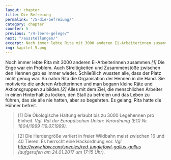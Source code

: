 ```yaml
---
layout: chapter
title: Die Befreiung
permalink: "/5-die-befreiung/"
category: chapter
counter: 5
previous: "/4-leere-gelege/"
next: "/ausstellungen/"
excerpt: Noch immer lebte Rita mit 3000 anderen Ei-Arbeiterinnen zusammen. Die Enge war ein Problem ...
img: kapitel_5.png
---
```


Noch immer lebte Rita mit 3000 anderen Ei-Arbeiterinnen zusammen._[1]_ Die Enge war ein Problem. Auch Streitigkeiten und Zusammenstöße zwischen den Hennen gab es immer wieder. Schließlich wussten alle, dass der Platz nicht genug war. So nahm Rita die Organisation der Hennen in die Hand. Sie motivierte die anderen Arbeiterinnen und man begann kleine Räte und Aktionsgruppen zu bilden._[2]_ Alles mit dem Ziel, die menschlichen Arbeiter in einen Hinterhalt zu locken, den Stall zu befreien und das Leben zu führen, das sie alle nie hatten, aber so begehrten. Es gelang. Rita hatte die Hühner befreit.

> [1] Die Ökologische Haltung erlaubt bis zu 3000 Legehennen pro Einheit.
_Vgl. Rat der Europäischen Union: Verordnung (EG) Nr. 1804/1999 (19.07.1999)._

> [2] Die Herdengröße variiert in freier Wildbahn meist zwischen 16 und 40 Tieren. Es herrscht eine Hackordnung vor.
_Vgl. http://www.hbw.com/species/red-junglefowl-gallus-gallus (aufgerufen am 24.01.2017 um 17:15 Uhr)._
